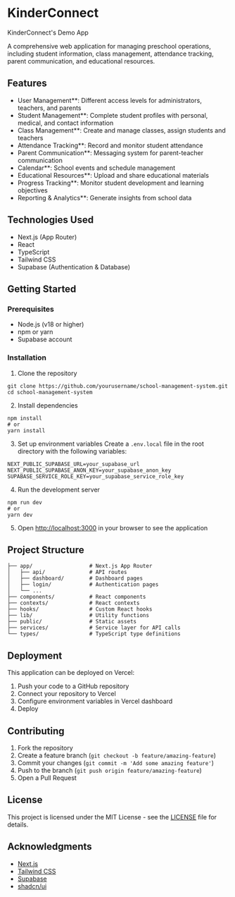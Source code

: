 # KinderConnect
KinderConnect's Demo App

A comprehensive web application for managing preschool operations, including student information, class management, attendance tracking, parent communication, and educational resources.

## Features

- User Management**: Different access levels for administrators, teachers, and parents
- Student Management**: Complete student profiles with personal, medical, and contact information
- Class Management**: Create and manage classes, assign students and teachers
- Attendance Tracking**: Record and monitor student attendance
- Parent Communication**: Messaging system for parent-teacher communication
- Calendar**: School events and schedule management
- Educational Resources**: Upload and share educational materials
- Progress Tracking**: Monitor student development and learning objectives
- Reporting & Analytics**: Generate insights from school data


## Technologies Used

- Next.js (App Router)
- React
- TypeScript
- Tailwind CSS
- Supabase (Authentication & Database)


## Getting Started

### Prerequisites

- Node.js (v18 or higher)
- npm or yarn
- Supabase account


### Installation

1. Clone the repository

```shellscript
git clone https://github.com/yourusername/school-management-system.git
cd school-management-system
```


2. Install dependencies

```shellscript
npm install
# or
yarn install
```


3. Set up environment variables
Create a `.env.local` file in the root directory with the following variables:

```plaintext
NEXT_PUBLIC_SUPABASE_URL=your_supabase_url
NEXT_PUBLIC_SUPABASE_ANON_KEY=your_supabase_anon_key
SUPABASE_SERVICE_ROLE_KEY=your_supabase_service_role_key
```


4. Run the development server

```shellscript
npm run dev
# or
yarn dev
```


5. Open [http://localhost:3000](http://localhost:3000) in your browser to see the application


## Project Structure

```plaintext
├── app/                  # Next.js App Router
│   ├── api/              # API routes
│   ├── dashboard/        # Dashboard pages
│   ├── login/            # Authentication pages
│   └── ...
├── components/           # React components
├── contexts/             # React contexts
├── hooks/                # Custom React hooks
├── lib/                  # Utility functions
├── public/               # Static assets
├── services/             # Service layer for API calls
└── types/                # TypeScript type definitions
```

## Deployment

This application can be deployed on Vercel:

1. Push your code to a GitHub repository
2. Connect your repository to Vercel
3. Configure environment variables in Vercel dashboard
4. Deploy


## Contributing

1. Fork the repository
2. Create a feature branch (`git checkout -b feature/amazing-feature`)
3. Commit your changes (`git commit -m 'Add some amazing feature'`)
4. Push to the branch (`git push origin feature/amazing-feature`)
5. Open a Pull Request


## License

This project is licensed under the MIT License - see the [LICENSE](LICENSE) file for details.

## Acknowledgments

- [Next.js](https://nextjs.org/)
- [Tailwind CSS](https://tailwindcss.com/)
- [Supabase](https://supabase.io/)
- [shadcn/ui](https://ui.shadcn.com/)
